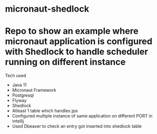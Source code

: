# micronaut-shedlock
# Repo to show an example where micronaut application is configured with Shedlock to handle scheduler running on different instance
Tech used
- Java 11
- Micronaut Framework
- Postgresql
- Flyway
- Shedlock
- Atleast 1 table which handles jpa
- Configured multiple instance of same application on different PORT in intellij
- Used Dbeaver to check an entry got inserted into shedlock table
